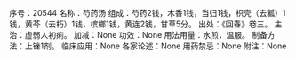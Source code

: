 序号：20544
名称：芍药汤
组成：芍药2钱，木香1钱，当归1钱，枳壳（去瓤）1钱，黄芩（去朽）1钱，槟榔1钱，黄连2钱，甘草5分。
出处：《回春》卷三。
主治：虚弱人初痢。
加减：None
功效：None
用法用量：水煎，温服。
制备方法：上锉1剂。
临床应用：None
各家论述：None
用药禁忌：None
附注：None
